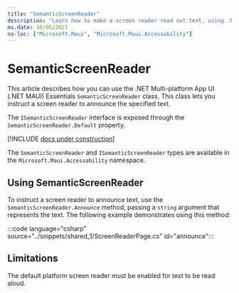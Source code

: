 ```yaml
---
title: "SemanticScreenReader"
description: "Learn how to make a screen reader read out text, using .NET MAUI. The SemanticScreenReader class in Microsoft.Maui.Accessability namespace is used to instruct a screen reader to announce the specified text."
ms.date: 10/05/2021
no-loc: ["Microsoft.Maui", "Microsoft.Maui.Accessability"]
---
```


# SemanticScreenReader

This article describes how you can use the .NET Multi-platform App UI (.NET MAUI) Essentials `SemanticScreenReader` class. This class lets you instruct a screen reader to announce the specified text.

The `ISemanticScreenReader` interface is exposed through the `SemanticScreenReader.Default` property.

[!INCLUDE [docs under construction](~/includes/preview-note.md)]

The `SemanticScreenReader` and `ISemanticScreenReader` types are available in the `Microsoft.Maui.Accessability` namespace.

## Using SemanticScreenReader

To instruct a screen reader to announce text, use the `SemanticScreenReader.Announce` method, passing a `string` argument that represents the text. The following example demonstrates using this method:

:::code language="csharp" source="../snippets/shared_1/ScreenReaderPage.cs" id="announce":::

## Limitations

The default platform screen reader must be enabled for text to be read aloud.

<!-- Todo: insert link to relevant section of accessibility doc that discusses enabling screen readers. -->
